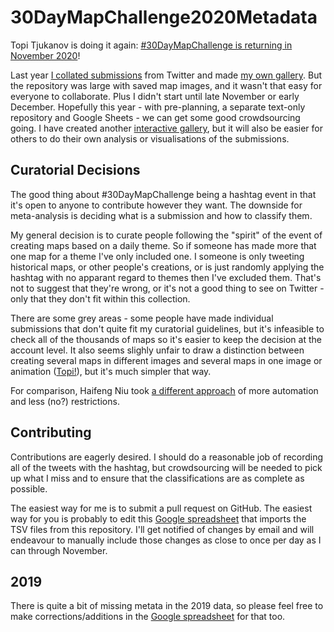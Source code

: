 # 30DayMapChallenge2020Metadata

Topi Tjukanov is doing it again: [#30DayMapChallenge is returning in November 2020](https://github.com/tjukanovt/30DayMapChallenge)!

Last year [I collated submissions](https://github.com/dakvid/30DayMapChallenge) from Twitter and made [my own gallery](https://david.frigge.nz/30DayMapChallenge/).
But the repository was large with saved map images, and it wasn't that easy for everyone to collaborate. Plus I didn't start until late November or early December.
Hopefully this year - with pre-planning, a separate text-only repository and Google Sheets - we can get some good crowdsourcing going.
I have created another [interactive gallery](https://david.frigge.nz/30DayMapChallenge2020/), but it will also be easier for others to do their own analysis or visualisations of the submissions.

## Curatorial Decisions

The good thing about #30DayMapChallenge being a hashtag event in that it's open to anyone to contribute however they want.
The downside for meta-analysis is deciding what is a submission and how to classify them.

My general decision is to curate people following the "spirit" of the event of creating maps based on a daily theme.
So if someone has made more that one map for a theme I've only included one.
I someone is only tweeting historical maps, or other people's creations, or is just randomly applying the hashtag
with no apparant regard to themes then I've excluded them. That's not to suggest that they're wrong, or it's not
a good thing to see on Twitter - only that they don't fit within this collection.

There are some grey areas - some people have made individual submissions that don't quite fit my curatorial
guidelines, but it's infeasible to check all of the thousands of maps so it's easier to keep the decision at the account level.
It also seems slighly unfair to draw a distinction between creating several maps in different images and several maps in one image
or animation ([Topi!](https://twitter.com/tjukanov/status/1326051508585160708)), but it's much simpler that way.

For comparison, Haifeng Niu took [a different approach](https://github.com/hn303/30DayMapChallenge-Bot) of more
automation and less (no?) restrictions.

## Contributing

Contributions are eagerly desired. I should do a reasonable job of recording all of the tweets with the hashtag, but crowdsourcing
will be needed to pick up what I miss and to ensure that the classifications are as complete as possible.

The easiest way for me is to submit a pull request on GitHub. The easiest way for you is probably to edit this
[Google spreadsheet](https://docs.google.com/spreadsheets/d/1j2iLnWtBATMxpvDZLXlqaOd0zmcclyg8VIgkPgVMklQ/edit?usp=sharing)
that imports the TSV files from this repository.
I'll get notified of changes by email and will endeavour to manually include those changes as close to once per
day as I can through November.

## 2019

There is quite a bit of missing metata in the 2019 data, so please feel free to make corrections/additions in the
[Google spreadsheet](https://docs.google.com/spreadsheets/d/1nGdgC39S_WT3jHJRZXyZOQb3AYbvDFYwUu90rZCsB4g/edit?usp=sharing) for that too.

